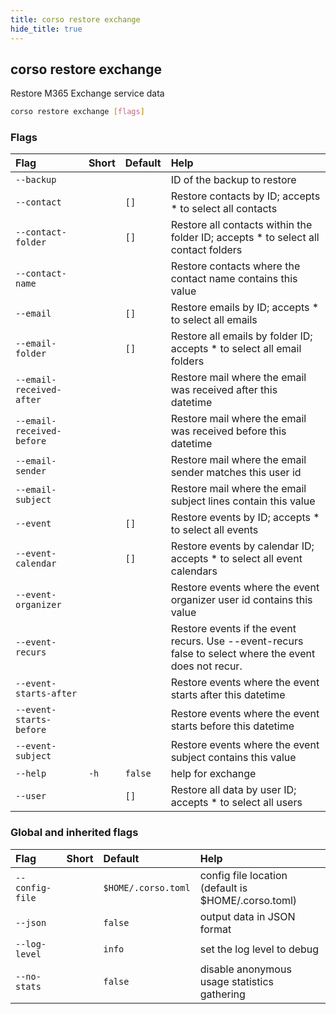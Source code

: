 ```yaml
---
title: corso restore exchange
hide_title: true
---
```

## corso restore exchange

Restore M365 Exchange service data

```bash
corso restore exchange [flags]
```

### Flags

|Flag|Short|Default|Help|
|:----|:-----|:-------|:----|
|`--backup`|||ID of the backup to restore|
|`--contact`||`[]`|Restore contacts by ID; accepts * to select all contacts|
|`--contact-folder`||`[]`|Restore all contacts within the folder ID; accepts * to select all contact folders|
|`--contact-name`|||Restore contacts where the contact name contains this value|
|`--email`||`[]`|Restore emails by ID; accepts * to select all emails|
|`--email-folder`||`[]`|Restore all emails by folder ID; accepts * to select all email folders|
|`--email-received-after`|||Restore mail where the email was received after this datetime|
|`--email-received-before`|||Restore mail where the email was received before this datetime|
|`--email-sender`|||Restore mail where the email sender matches this user id|
|`--email-subject`|||Restore mail where the email subject lines contain this value|
|`--event`||`[]`|Restore events by ID; accepts * to select all events|
|`--event-calendar`||`[]`|Restore events by calendar ID; accepts * to select all event calendars|
|`--event-organizer`|||Restore events where the event organizer user id contains this value|
|`--event-recurs`|||Restore events if the event recurs.  Use --event-recurs false to select where the event does not recur.|
|`--event-starts-after`|||Restore events where the event starts after this datetime|
|`--event-starts-before`|||Restore events where the event starts before this datetime|
|`--event-subject`|||Restore events where the event subject contains this value|
|`--help`|`-h`|`false`|help for exchange|
|`--user`||`[]`|Restore all data by user ID; accepts * to select all users|

### Global and inherited flags

|Flag|Short|Default|Help|
|:----|:-----|:-------|:----|
|`--config-file`||`$HOME/.corso.toml`|config file location (default is $HOME/.corso.toml)|
|`--json`||`false`|output data in JSON format|
|`--log-level`||`info`|set the log level to debug|info|warn|error|
|`--no-stats`||`false`|disable anonymous usage statistics gathering|
